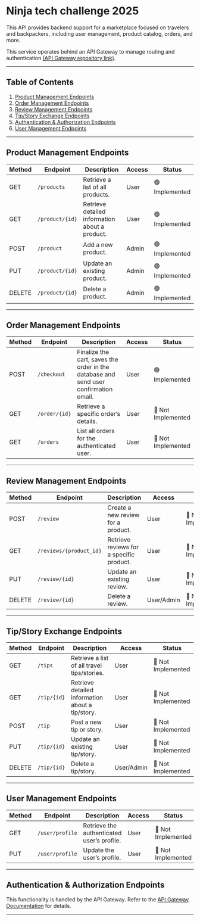 # Ninja tech challenge 2025

This API provides backend support for a marketplace focused on travelers and backpackers, including user management, product catalog, orders, and more.

This service operates behind an API Gateway to manage routing and authentication [(API Gateway repository link)](https://github.com/caiomarinello/ninjaGateway).

---

## Table of Contents

1. [Product Management Endpoints](#product-management-endpoints)
2. [Order Management Endpoints](#order-management-endpoints)
3. [Review Management Endpoints](#review-management-endpoints)
4. [Tip/Story Exchange Endpoints](#tipstory-exchange-endpoints)
5. [Authentication & Authorization Endpoints](#authentication--authorization-endpoints)
6. [User Management Endpoints](#user-management-endpoints)

---

## Product Management Endpoints

| **Method** | **Endpoint**    | **Description**                                | **Access** | **Status**     |
| ---------- | --------------- | ---------------------------------------------- | ---------- | -------------- |
| GET        | `/products`     | Retrieve a list of all products.               | User       | 🟢 Implemented |
| GET        | `/product/{id}` | Retrieve detailed information about a product. | User       | 🟢 Implemented |
| POST       | `/product`      | Add a new product.                             | Admin      | 🟢 Implemented |
| PUT        | `/product/{id}` | Update an existing product.                    | Admin      | 🟢 Implemented |
| DELETE     | `/product/{id}` | Delete a product.                              | Admin      | 🟢 Implemented |

---

## Order Management Endpoints

| **Method** | **Endpoint**  | **Description**                                                                      | **Access** | **Status**         |
| ---------- | ------------- | ------------------------------------------------------------------------------------ | ---------- | ------------------ |
| POST       | `/checkout`   | Finalize the cart, saves the order in the database and send user confirmation email. | User       | 🟢 Implemented     |
| GET        | `/order/{id}` | Retrieve a specific order’s details.                                                 | User       | 🔴 Not Implemented |
| GET        | `/orders`     | List all orders for the authenticated user.                                          | User       | 🔴 Not Implemented |

---

## Review Management Endpoints

| **Method** | **Endpoint**            | **Description**                          | **Access** | **Status**         |
| ---------- | ----------------------- | ---------------------------------------- | ---------- | ------------------ |
| POST       | `/review`               | Create a new review for a product.       | User       | 🔴 Not Implemented |
| GET        | `/reviews/{product_id}` | Retrieve reviews for a specific product. | User       | 🔴 Not Implemented |
| PUT        | `/review/{id}`          | Update an existing review.               | User       | 🔴 Not Implemented |
| DELETE     | `/review/{id}`          | Delete a review.                         | User/Admin | 🔴 Not Implemented |

---

## Tip/Story Exchange Endpoints

| **Method** | **Endpoint** | **Description**                                  | **Access** | **Status**         |
| ---------- | ------------ | ------------------------------------------------ | ---------- | ------------------ |
| GET        | `/tips`      | Retrieve a list of all travel tips/stories.      | User       | 🔴 Not Implemented |
| GET        | `/tip/{id}`  | Retrieve detailed information about a tip/story. | User       | 🔴 Not Implemented |
| POST       | `/tip`       | Post a new tip or story.                         | User       | 🔴 Not Implemented |
| PUT        | `/tip/{id}`  | Update an existing tip/story.                    | User       | 🔴 Not Implemented |
| DELETE     | `/tip/{id}`  | Delete a tip/story.                              | User/Admin | 🔴 Not Implemented |

---

## User Management Endpoints

| **Method** | **Endpoint**    | **Description**                            | **Access** | **Status**         |
| ---------- | --------------- | ------------------------------------------ | ---------- | ------------------ |
| GET        | `/user/profile` | Retrieve the authenticated user’s profile. | User       | 🔴 Not Implemented |
| PUT        | `/user/profile` | Update the user’s profile.                 | User       | 🔴 Not Implemented |

---

## Authentication & Authorization Endpoints

This functionality is handled by the API Gateway. Refer to the [API Gateway Documentation](https://github.com/caiomarinello/ninjaGateway) for details.

---
